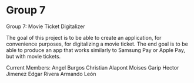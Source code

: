 # Group 7

Group 7: Movie Ticket Digitalizer

The goal of this project is to be able to create an application, for convenience purposes, for digitalizing a movie ticket.
The end goal is to be able to produce an app that works similarly to Samsung Pay or Apple Pay, but with movie tickets.

Current Members:
Angel Burgos
Christian Alapont
Moises Garip
Hector Jimenez
Edgar Rivera
Armando León

